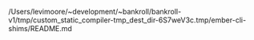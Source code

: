 /Users/levimoore/~development/~bankroll/bankroll-v1/tmp/custom_static_compiler-tmp_dest_dir-6S7weV3c.tmp/ember-cli-shims/README.md